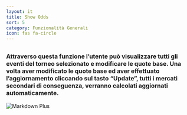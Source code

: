 ```yaml
---
layout: it
title: Show Odds
sort: 5
category: Funzionalità Generali
icon: fas fa-circle
---
```

<p class="message">
  
</p>

 <font size="3">Attraverso questa funzione l’utente può visualizzare tutti gli eventi del torneo selezionato e modificare le quote base. Una volta aver modificato le quote base ed aver effettuato l’aggiornamento cliccando sul tasto “Update”, tutti i mercati secondari di conseguenza, verranno calcolati aggiornati automaticamente.</font> 
---
 ![Markdown Plus](http://10.10.3.166/images/3/30/Oam-tool-show-odds.png)